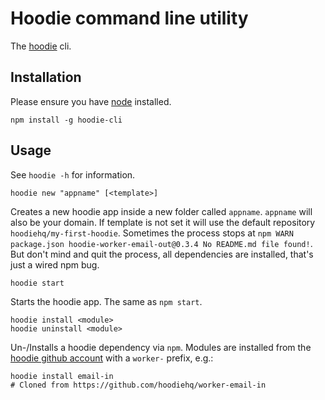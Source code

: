 Hoodie command line utility
======

The [hoodie](http://hood.ie) cli.

## Installation
Please ensure you have [node](http://nodejs.org) installed.

```
npm install -g hoodie-cli
```

## Usage

See `hoodie -h` for information.

```
hoodie new "appname" [<template>]
```
Creates a new hoodie app inside a new folder called `appname`. `appname` will also be your domain. If template is not set it will use the default repository `hoodiehq/my-first-hoodie`.
Sometimes the process stops at `npm WARN package.json hoodie-worker-email-out@0.3.4 No README.md file found!`. But don't mind and quit the process, all dependencies are installed, that's just a wired npm bug.

```
hoodie start
```
Starts the hoodie app. The same as `npm start`.

```
hoodie install <module>
hoodie uninstall <module>
```
Un-/Installs a hoodie dependency via `npm`. Modules are installed from the [hoodie github account](http://github.com/hoodiehq) with a `worker-` prefix, e.g.:
```
hoodie install email-in
# Cloned from https://github.com/hoodiehq/worker-email-in
```
